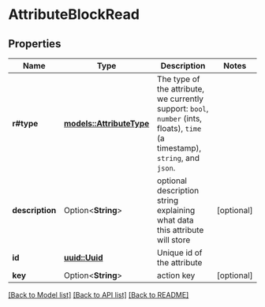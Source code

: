# AttributeBlockRead

## Properties

Name | Type | Description | Notes
------------ | ------------- | ------------- | -------------
**r#type** | [**models::AttributeType**](AttributeType.md) | The type of the attribute, we currently support: `bool`, `number` (ints, floats), `time` (a timestamp), `string`, and `json`. | 
**description** | Option<**String**> | optional description string explaining what data this attribute will store | [optional]
**id** | [**uuid::Uuid**](uuid::Uuid.md) | Unique id of the attribute | 
**key** | Option<**String**> | action key | [optional]

[[Back to Model list]](../README.md#documentation-for-models) [[Back to API list]](../README.md#documentation-for-api-endpoints) [[Back to README]](../README.md)


